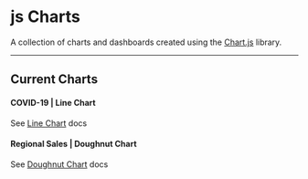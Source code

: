 # js Charts

A collection of charts and dashboards created using the [Chart.js](https://github.com/chartjs/Chart.js) library.

***

## Current Charts

#### COVID-19 | Line Chart
See [Line Chart](https://www.chartjs.org/docs/latest/charts/line.html) docs



#### Regional Sales | Doughnut Chart
See [Doughnut Chart](https://www.chartjs.org/docs/latest/charts/doughnut.html) docs
